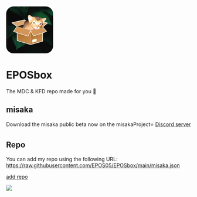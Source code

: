 ![Icon](https://raw.githubusercontent.com/EPOS05/EPOSbox/main/RepoAssets/leafEPOSbox_github.png)
# EPOSbox
The MDC & KFD repo made for you 🍃

## misaka
Download the misaka public beta now on the misakaProject⭐ [Discord server](https://discord.gg/vGByEU7UzX)

## Repo
You can add my repo using the following URL: https://raw.githubusercontent.com/EPOS05/EPOSbox/main/misaka.json  

[add repo](misaka://addrepo=https://raw.githubusercontent.com/EPOS05/EPOSbox/main/misaka.json) 

[<img src="https://s18955.pcdn.co/wp-content/uploads/2018/02/github.png" width="25"/>](https://github.com/user/repository/subscription)

